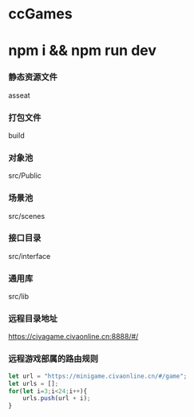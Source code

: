# ccGames 
# npm i && npm run dev

### 静态资源文件 
asseat

### 打包文件
build

### 对象池
src/Public

### 场景池
src/scenes

### 接口目录
src/interface

### 通用库
src/lib

### 远程目录地址
https://civagame.civaonline.cn:8888/#/

### 远程游戏部属的路由规则
``` js
let url = "https://minigame.civaonline.cn/#/game";
let urls = [];
for(let i=3;i<24;i++){
    urls.push(url + i);
}
```


